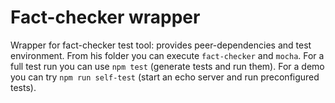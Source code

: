 # Fact-checker wrapper

Wrapper for fact-checker test tool: provides peer-dependencies and test environment.
From his folder you can execute `fact-checker` and `mocha`. For a full test run 
you can use `npm test` (generate tests and run them). For a demo you can try 
`npm run self-test` (start an echo server and run preconfigured tests).
